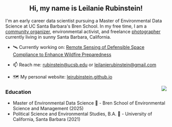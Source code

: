 <h2 align="center">Hi, my name is Leilanie Rubinstein!</h2>

I'm an early career data scientist pursuing a Master of Environmental Data Science at UC Santa Barbara's Bren School. In my free time, I am a
[community organizer](https://www.santabarbarayoungdems.org/executive-board), environmental activist, and freelance [photographer](https://leirubinstein.github.io/nature-photography.html) currently living in sunny Santa Barbara, California. 

- 🛰️ Currently working on: [Remote Sensing of Defensible Space Compliance to Enhance Wildfire Preparedness](https://github.com/wildfire-prep)
  
- 📫 Reach me: rubinstein@ucsb.edu or leilanierubinstein@gmail.com
  
- 🗺️ My personal website: [leirubinstein.github.io](https://leirubinstein.github.io/)

<img align="right" src="https://github-readme-stats.vercel.app/api/top-langs/?username=leirubinstein&theme=catppuccin_mocha&layout=compact">

<h3> Education </h3>

- Master of Environmental Data Science 🌿 - Bren School of Environmental Science and Management (2025)
- Political Science and Environmental Studies, B.A. 🌊 - University of California, Santa Barbara (2021)




<!--
--
## What am I up to?
- 🌱 I’m learning how to code!
  
<center><img align='center' src='https://github.com/user-attachments/assets/aea9a402-2bff-474b-b5ea-33ac73e77884' width='300'></center>

**leirubinstein/leirubinstein** is a ✨ _special_ ✨ repository because its `README.md` (this file) appears on your GitHub profile.

Here are some ideas to get you started:

- 🔭 I’m currently working on ...
- 🌱 I’m currently learning ...
- 👯 I’m looking to collaborate on ...
- 🤔 I’m looking for help with ...
- 💬 Ask me about ...
- 📫 How to reach me: ...
- 😄 Pronouns: ...
- ⚡ Fun fact: ...
-->
